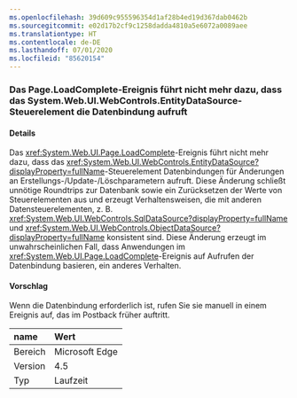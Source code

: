 ```yaml
---
ms.openlocfilehash: 39d609c955596354d1af28b4ed19d367dab0462b
ms.sourcegitcommit: e02d17b2cf9c1258dadda4810a5e6072a0089aee
ms.translationtype: HT
ms.contentlocale: de-DE
ms.lasthandoff: 07/01/2020
ms.locfileid: "85620154"
---
```

### <a name="pageloadcomplete-event-no-longer-causes-systemwebuiwebcontrolsentitydatasource-control-to-invoke-data-binding"></a>Das Page.LoadComplete-Ereignis führt nicht mehr dazu, dass das System.Web.UI.WebControls.EntityDataSource-Steuerelement die Datenbindung aufruft

#### <a name="details"></a>Details

Das <xref:System.Web.UI.Page.LoadComplete>-Ereignis führt nicht mehr dazu, dass das <xref:System.Web.UI.WebControls.EntityDataSource?displayProperty=fullName>-Steuerelement Datenbindungen für Änderungen an Erstellungs-/Update-/Löschparametern aufruft. Diese Änderung schließt unnötige Roundtrips zur Datenbank sowie ein Zurücksetzen der Werte von Steuerelementen aus und erzeugt Verhaltensweisen, die mit anderen Datensteuerelementen, z. B. <xref:System.Web.UI.WebControls.SqlDataSource?displayProperty=fullName> und <xref:System.Web.UI.WebControls.ObjectDataSource?displayProperty=fullName> konsistent sind. Diese Änderung erzeugt im unwahrscheinlichen Fall, dass Anwendungen im <xref:System.Web.UI.Page.LoadComplete>-Ereignis auf Aufrufen der Datenbindung basieren, ein anderes Verhalten.

#### <a name="suggestion"></a>Vorschlag

Wenn die Datenbindung erforderlich ist, rufen Sie sie manuell in einem Ereignis auf, das im Postback früher auftritt.

| name    | Wert       |
|:--------|:------------|
| Bereich   |Microsoft Edge|
|Version|4.5|
|Typ|Laufzeit|
